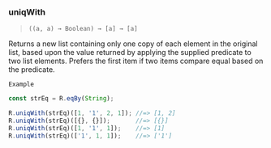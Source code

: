 ### uniqWith

> ```((a, a) → Boolean) → [a] → [a]```

Returns a new list containing only one copy of each element in the original list, based upon the value returned by applying the supplied predicate to two list elements. Prefers the first item if two items compare equal based on the predicate.

`Example`

```js
const strEq = R.eqBy(String);

R.uniqWith(strEq)([1, '1', 2, 1]); //=> [1, 2]
R.uniqWith(strEq)([{}, {}]);       //=> [{}]
R.uniqWith(strEq)([1, '1', 1]);    //=> [1]
R.uniqWith(strEq)(['1', 1, 1]);    //=> ['1']
```